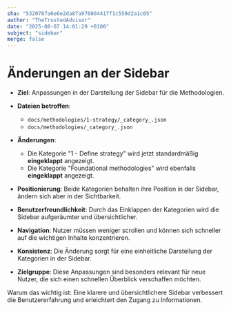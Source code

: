 ```yaml
---
sha: "5320787a6e6e2da87a976004417f1c559d2a1c05"
author: "TheTrustedAdvisor"
date: "2025-08-07 14:01:29 +0100"
subject: "sidebar"
merge: false
---
```


# Änderungen an der Sidebar

- **Ziel**: Anpassungen in der Darstellung der Sidebar für die Methodologien.
- **Dateien betroffen**: 
  - `docs/methodologies/1-strategy/_category_.json`
  - `docs/methodologies/_category_.json`
  
- **Änderungen**:
  - Die Kategorie "1 - Define strategy" wird jetzt standardmäßig **eingeklappt** angezeigt.
  - Die Kategorie "Foundational methodologies" wird ebenfalls **eingeklappt** angezeigt.
  
- **Positionierung**: Beide Kategorien behalten ihre Position in der Sidebar, ändern sich aber in der Sichtbarkeit.
- **Benutzerfreundlichkeit**: Durch das Einklappen der Kategorien wird die Sidebar aufgeräumter und übersichtlicher.
- **Navigation**: Nutzer müssen weniger scrollen und können sich schneller auf die wichtigen Inhalte konzentrieren.
- **Konsistenz**: Die Änderung sorgt für eine einheitliche Darstellung der Kategorien in der Sidebar.
- **Zielgruppe**: Diese Anpassungen sind besonders relevant für neue Nutzer, die sich einen schnellen Überblick verschaffen möchten.

Warum das wichtig ist: Eine klarere und übersichtlichere Sidebar verbessert die Benutzererfahrung und erleichtert den Zugang zu Informationen.

